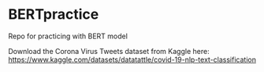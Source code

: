 # BERTpractice
Repo for practicing with BERT model


Download the Corona Virus Tweets dataset from Kaggle here:
https://www.kaggle.com/datasets/datatattle/covid-19-nlp-text-classification
